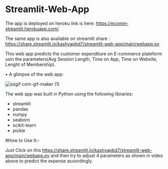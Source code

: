 # Streamlit-Web-App

The app is deployed on heroku link is here: https://ecomm-streamlit.herokuapp.com/

The same app is also available on streamlit share : https://share.streamlit.io/kashyapbd7/streamlit-web-app/main/webapp.py
                          
This web app predicts the customer expenditure on E-commerce plateform usin the parameters(Avg Session Length, Time on App, Time on Website, Lenght of Membership).

• A glimpse of the web app:

![ezgif com-gif-maker (1)](https://user-images.githubusercontent.com/61667100/114962893-2e29a780-9e31-11eb-9733-043bb261bf29.gif)




The web app was built in Python using the following libraries:
* streamlit
* pandas
* numpy
* seaborn
* scikit-learn
* pickle


#How to Use It:-

Just Click on this https://share.streamlit.io/kashyapbd7/streamlit-web-app/main/webapp.py and then try to adjust 4 parameters as shown in video above to predict the expense acoordingly.
